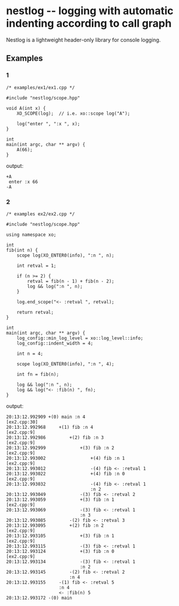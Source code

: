 # nestlog -- logging with automatic indenting according to call graph

Nestlog is a lightweight header-only library for console logging.

## Examples

### 1

    /* examples/ex1/ex1.cpp */

    #include "nestlog/scope.hpp"

    void A(int x) {
        XO_SCOPE(log);  // i.e. xo::scope log("A");

        log("enter ", ":x ", x);
    }

    int
    main(int argc, char ** argv) {
        A(66);
    }

output:

    +A
     enter :x 66
    -A

### 2

    /* examples ex2/ex2.cpp */

    #include "nestlog/scope.hpp"

    using namespace xo;

    int
    fib(int n) {
        scope log(XO_ENTER0(info), ":n ", n);

        int retval = 1;

        if (n >= 2) {
            retval = fib(n - 1) + fib(n - 2);
            log && log(":n ", n);
        }

        log.end_scope("<- :retval ", retval);

        return retval;
    }

    int
    main(int argc, char ** argv) {
        log_config::min_log_level = xo::log_level::info;
        log_config::indent_width = 4;

        int n = 4;

        scope log(XO_ENTER0(info), ":n ", 4);

        int fn = fib(n);

        log && log(":n ", n);
        log && log("<- :fib(n) ", fn);
    }

output:

    20:13:12.992909 +(0) main :n 4                                   [ex2.cpp:30]
    20:13:12.992968     +(1) fib :n 4                                [ex2.cpp:9]
    20:13:12.992986         +(2) fib :n 3                            [ex2.cpp:9]
    20:13:12.992999             +(3) fib :n 2                        [ex2.cpp:9]
    20:13:12.993002                 +(4) fib :n 1                    [ex2.cpp:9]
    20:13:12.993012                 -(4) fib <- :retval 1
    20:13:12.993022                 +(4) fib :n 0                    [ex2.cpp:9]
    20:13:12.993032                 -(4) fib <- :retval 1
                                    :n 2
    20:13:12.993049             -(3) fib <- :retval 2
    20:13:12.993059             +(3) fib :n 1                        [ex2.cpp:9]
    20:13:12.993069             -(3) fib <- :retval 1
                                :n 3
    20:13:12.993085         -(2) fib <- :retval 3
    20:13:12.993095         +(2) fib :n 2                            [ex2.cpp:9]
    20:13:12.993105             +(3) fib :n 1                        [ex2.cpp:9]
    20:13:12.993115             -(3) fib <- :retval 1
    20:13:12.993124             +(3) fib :n 0                        [ex2.cpp:9]
    20:13:12.993134             -(3) fib <- :retval 1
                                :n 2
    20:13:12.993145         -(2) fib <- :retval 2
                            :n 4
    20:13:12.993155     -(1) fib <- :retval 5
                        :n 4
                        <- :fib(n) 5
    20:13:12.993172 -(0) main
